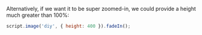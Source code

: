Alternatively, if we want it to be super zoomed-in, we could provide a height much greater than 100%:

```js
script.image('diy', { height: 400 }).fadeIn();
```
